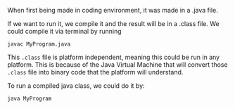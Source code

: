 When first being made in coding environment, it was made in a .java file. 

If we want to run it, we compile it and the result will be in a .class file. We could compile it via terminal by running
```
javac MyProgram.java
```

This `.class` file is platform independent, meaning this could be run in any platform. This is because of the Java Virtual Machine that will convert those `.class` file into binary code that the platform will understand.

To run a compiled java class, we could do it by:

```
java MyProgram
```


